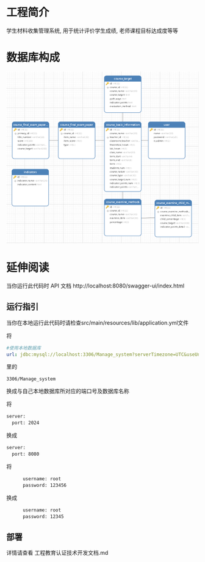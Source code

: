 # 工程简介

学生材料收集管理系统, 用于统计评价学生成绩, 老师课程目标达成度等等

# 数据库构成
<img src="https://github.com/aerlany/Images-of-mine/blob/main/Manage_system/%E6%95%B0%E6%8D%AE%E5%BA%93%E6%9E%84%E6%88%90.png" alt="数据库构成" title="数据库构成">


# 延伸阅读
当你运行此代码时
API 文档 http://localhost:8080/swagger-ui/index.html



## 运行指引

当你在本地运行此代码时请检查src/main/resources/lib/application.yml文件

将

```yml
#使用本地数据库
url: jdbc:mysql://localhost:3306/Manage_system?serverTimezone=UTC&useUnicode=true&characterEncoding=utf-8
```

里的

```
3306/Manage_system
```

换成与自己本地数据库所对应的端口号及数据库名称

将

```xml
server:
  port: 2024
```

换成

```xml
server:
  port: 8080
```

将

```xml
      username: root
      password: 123456
```

换成

```xml
      username: root
      password: 12345
```

## 部署

详情请查看 工程教育认证技术开发文档.md

